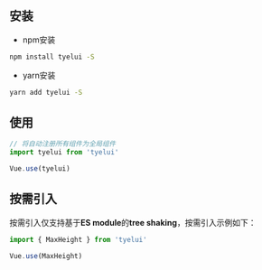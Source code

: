 ## 安装

* npm安装

```sh
npm install tyelui -S
```

* yarn安装
```sh
yarn add tyelui -S
```

## 使用

```js
// 将自动注册所有组件为全局组件
import tyelui from 'tyelui'

Vue.use(tyelui)
```

## 按需引入

按需引入仅支持基于**ES module**的**tree shaking**，按需引入示例如下：

```js
import { MaxHeight } from 'tyelui'

Vue.use(MaxHeight)
```
 